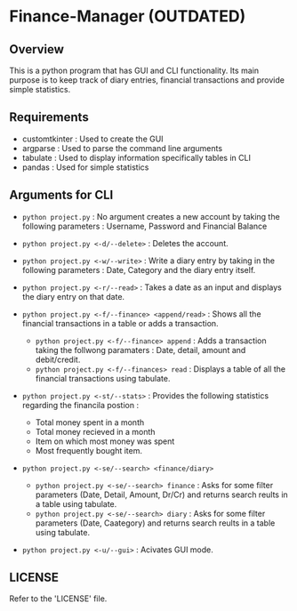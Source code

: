 # Finance-Manager (OUTDATED)
## Overview
This is a python program that has GUI and CLI functionality. Its main purpose is to keep track of diary entries, financial transactions and provide simple statistics.

## Requirements
- customtkinter : Used to create the GUI
- argparse : Used to parse the command line arguments
- tabulate : Used to display information specifically tables in CLI
- pandas : Used for simple statistics

## Arguments for CLI
- `python project.py` : No argument creates a new account by taking the following parameters : Username, Password and Financial Balance
- `python project.py <-d/--delete>` : Deletes the account.
- `python project.py <-w/--write>` : Write a diary entry by taking in the following parameters : Date, Category and the diary entry itself.
- `python project.py <-r/--read>` : Takes a date as an input and displays the diary entry on that date.
- `python project.py <-f/--finance> <append/read>` : Shows all the financial transactions in a table or adds a transaction.
    - `python project.py <-f/--finance> append` : Adds a transaction taking the follwong paramaters : Date, detail, amount and debit/credit.
    - `python project.py <-f/--finances> read` : Displays a table of all the financial transactions using tabulate.

- `python project.py <-st/--stats>` : Provides the following statistics regarding the financila postion : 
    - Total money spent in a month
    - Total money recieved in a month
    - Item on which most money was spent
    - Most frequently bought item.
- `python project.py <-se/--search> <finance/diary>` 
    - `python project.py <-se/--search> finance` : Asks for some filter parameters (Date, Detail, Amount, Dr/Cr) and returns search reults in a table using tabulate.
    - `python project.py <-se/--search> diary` : Asks for some filter parameters (Date, Caategory) and returns search reults in a table using tabulate.
- `python project.py <-u/--gui>` : Acivates GUI mode.

## LICENSE
Refer to the 'LICENSE' file.